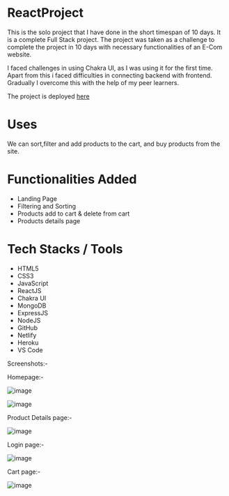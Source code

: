 <h1>ReactProject</h1>
This is the solo project that I have done in the short timespan of 10 days. It is a complete Full Stack project. The project was taken as a challenge to complete the project in 10 days with necessary functionalities of an E-Com website.

I faced challenges in using Chakra UI, as I was using it for the first time. Apart from this i faced difficulties in connecting backend with frontend. Gradually I overcome this with the help of my peer learners.

The project is deployed <a href="https://aquamarine-meerkat-45f945.netlify.app/">here</a>

# Uses
We can sort,filter and add products to the cart, and buy products from the site.

# Functionalities Added
<ul>
  <li>Landing Page</li>
  <li>Filtering and Sorting</li>
  <li>Products add to cart & delete from cart</li>
  <li>Products details page</li>
</ul>

# Tech Stacks / Tools
<ul>
  <li>HTML5</li>
  <li>CSS3</li>
  <li>JavaScript</li>
  <li>ReactJS</li>
  <li>Chakra UI</li>
  <li>MongoDB</li>
  <li>ExpressJS</li>
  <li>NodeJS</li>
  <li>GitHub</li>
  <li>Netlify</li>
  <li>Heroku</li>
  <li>VS Code</li>
</ul>

Screenshots:-

Homepage:-

![image](https://user-images.githubusercontent.com/95927107/169561376-7db84f4d-fe7a-401d-809f-8eb94c99c3f9.png)

![image](https://user-images.githubusercontent.com/95927107/169561482-ed41369f-070f-400a-b71e-cb6d14149820.png)

Product Details page:- 

![image](https://user-images.githubusercontent.com/95927107/169561560-6edbb288-9986-4ded-8368-5fbdf2f0ac32.png)

Login page:- 

![image](https://user-images.githubusercontent.com/95927107/169561645-bfe515e6-aae4-49b4-aa6c-6f4addc2b6ee.png)

Cart page:- 

![image](https://user-images.githubusercontent.com/95927107/169562131-38644d46-bca9-47a2-b559-c9fb5662282f.png)

